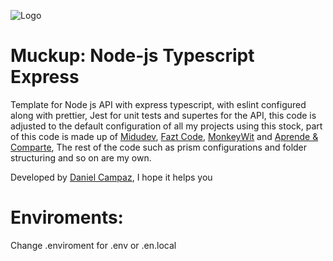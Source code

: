 ![Logo](https://res.cloudinary.com/practicaldev/image/fetch/s--BMZ8xS0z--/c_imagga_scale,f_auto,fl_progressive,h_900,q_auto,w_1600/https://dev-to-uploads.s3.amazonaws.com/uploads/articles/ml71ubgxg0e4h4mmbokd.png)

# Muckup: Node-js Typescript Express

Template for Node js API with express typescript, with eslint configured along with prettier, Jest for unit tests and supertes for the API, this code is adjusted to the default configuration of all my projects using this stock, part of this code is made up of [Midudev](https://www.youtube.com/watch?v=ZpY5KdGQvwI&t=1169s&ab_channel=midudev), [Fazt Code](https://www.youtube.com/watch?v=lZJ1mar_znk&t=1096s&ab_channel=FaztCode), [MonkeyWit](https://www.youtube.com/watch?v=I-f6aQzHHMo&ab_channel=MonkeyWit) and [Aprende & Comparte](https://www.youtube.com/watch?v=U500lVsT6Yo&ab_channel=Aprende%26comparte), The rest of the code such as prism configurations and folder structuring and so on are my own.

Developed by [Daniel Campaz](https://github.com/DanielCampaz), I hope it helps you

# Enviroments:

Change .enviroment for .env or .en.local
